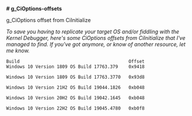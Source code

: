 **# g_CiOptions-offsets**

g_CiOptions offset from CiInitialize

*To save you having to replicate your target OS and/or fiddling with the Kernel Debugger, here's some CiOptions offsets from CiInitialize that I've managed to find.
If you've got anymore, or know of another resource, let me know.*


```
Build                                         Offset
Windows 10 Version 1809 OS Build 17763.379    0x9418

Windows 10 Version 1809 OS Build 17763.3770   0x93d8

Windows 10 Version 21H2 OS Build 19044.1826   0xb048

Windows 10 Version 20H2 OS Build 19042.1645   0xb048

Windows 10 Version 22H2 OS Build 19045.4780   0xb0f8
```



